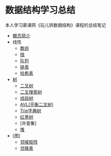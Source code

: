 # 数据结构学习总结
本人学习慕课网《玩儿转数据结构》课程的总结笔记
* [概念简介](https://github.com/Ywfy/Learning-Data-Structure/blob/master/Introduction.md)
* 线性
  * [数组](https://github.com/Ywfy/Learning-Data-Structure/blob/master/Arrays/README.md)
  * [栈](https://github.com/Ywfy/Learning-Data-Structure/blob/master/Stack%20And%20Queue/README.md)
  * [队列](https://github.com/Ywfy/Learning-Data-Structure/blob/master/Stack%20And%20Queue/Queue.md)
  * [链表]()
  * [哈希表]()
* [树]()
  * [二叉树]()
  * [二叉搜索树]()
  * [线段树]()
  * [AVL(平衡二叉树)]()
  * [Trie字典树]()
  * [红黑树]()
  * [并查集]
  * [堆]()
* [图]
  * [邻接矩阵]()
  * [邻接表]()
  
